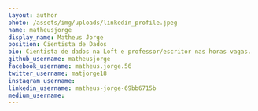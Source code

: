 ```yaml
---
layout: author
photo: /assets/img/uploads/linkedin_profile.jpeg
name: matheusjorge
display_name: Matheus Jorge
position: Cientista de Dados
bio: Cientista de dados na Loft e professor/escritor nas horas vagas.
github_username: matheusjorge
facebook_username: matheus.jorge.56
twitter_username: matjorge18
instagram_username: 
linkedin_username: matheus-jorge-69bb6715b
medium_username: 
---
```


